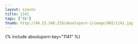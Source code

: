 ```yaml
--- 
layout: sieutv
title: 1141
tags: ["1k"]
thumb: http://94.23.248.219/absoluporn-1/image/002/1141.jpg
---
```

{% include absoluporn key="1141" %} 
